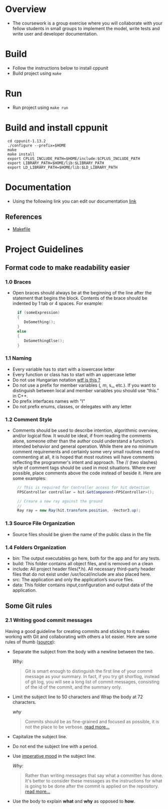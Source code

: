 # Overview
* The coursework is a group exercise where you will collaborate with your fellow students in small groups to
implement the model, write tests and write user and developer documentation.

# Build
* Follow the instructions below to install cppunit
* Build project using ```make```

# Run
* Run project using ```make run```

# Build and install cppunit 
```
 cd cppunit-1.13.2
 ./configure --prefix=$HOME
 make
 make install 
 export CPLUS_INCLUDE_PATH=$HOME/include:$CPLUS_INCLUDE_PATH
 export LIBRARY_PATH=$HOME/lib:$LIBRARY_PATH
 export LD_LIBRARY_PATH=$HOME/lib:$LD_LIBRARY_PATH
```

# Documentation
* Using the following link you can edit our documentation [link](https://www.overleaf.com/8949884345ypnhgyfsphmr)

## References
* [Makefile](https://gist.github.com/mauriciopoppe/de8907f67923091982c8c8136a063ea6)

# Project Guidelines
## Format code to make readability easier
### 1.0 Braces
  * Open braces should always be at the beginning of the line after the statement that begins the block. Contents of the brace should be indented by 1 tab or 4 spaces. For example:
  
      ```C++
        if (someExpression)
        {
           DoSomething();
        }
        else
        {
           DoSomethingElse();
        }
      ```
      
### 1.1 Naming
  * Every variable has to start with a lowercase letter
  * Every function or class has to start with an uppercase letter
  * Do not use Hungarian notation [wtf is this ?](https://stackoverflow.com/questions/768255/hungarian-notation-in-c-sharp)
  * Do not use a prefix for member variables (_, m_, s_, etc.).
    If you want to distinguish between local and member variables you should use “this.” in C++.
  * Do prefix interfaces names with "I"
  * Do not prefix enums, classes, or delegates with any letter
  
  ### 1.2 Comment Style
   * Comments should be used to describe intention, algorithmic overview, and/or logical flow.
    It would be ideal, if from reading the comments alone, someone other than the author could
    understand a function's intended behavior and general operation. While there are no minimum 
    comment requirements and certainly some very small routines need no commenting at all, 
    it is hoped that most routines will have comments reflecting the programmer's intent and approach.
    The // (two slashes) style of comment tags should be used in most situations.
    Where ever possible, place comments above the code instead of beside it. Here are some examples:
      ```C#
		// This is required for Controller access for hit detection
		FPSController controller = hit.GetComponent<FPSController>();
 
		// Creare a new ray against the ground
		//
		Ray ray = new Ray(hit.transform.position, -Vector3.up);
      ```	
  
  ### 1.3 Source File Organization
  * Source files should be given the name of the public class in the file
  
  ### 1.4 Folders Organization
  * bin: The output executables go here, both for the app and for any tests.
  * build: This folder contains all object files, and is removed on a clean
  * include: All project header files(*.h). All necessary third-party header files that do not exist under /usr/local/include are also placed here.
  * src: The application and only the application’s source files.
  * data: This folder contains input,configuration and output data of the application.
 
 ## Some Git rules
 <a name="git-workflow"></a>


### 2.1 Writing good commit messages

Having a good guideline for creating commits and sticking to it makes working with Git and collaborating with others a lot easier. Here are some rules of thumb ([source](https://chris.beams.io/posts/git-commit/#seven-rules)):

 * Separate the subject from the body with a newline between the two.

    _Why:_
    > Git is smart enough to distinguish the first line of your commit message as your summary. In fact, if you try git shortlog, instead of git log, you will see a long list of commit messages, consisting of the id of the commit, and the summary only.

 * Limit the subject line to 50 characters and Wrap the body at 72 characters.

    _why_
    > Commits should be as fine-grained and focused as possible, it is not the place to be verbose. [read more...](https://medium.com/@preslavrachev/what-s-with-the-50-72-rule-8a906f61f09c)

 * Capitalize the subject line.
 * Do not end the subject line with a period.
 * Use [imperative mood](https://en.wikipedia.org/wiki/Imperative_mood) in the subject line.

    _Why:_
    > Rather than writing messages that say what a committer has done. It's better to consider these messages as the instructions for what is going to be done after the commit is applied on the repository. [read more...](https://news.ycombinator.com/item?id=2079612)


 * Use the body to explain **what** and **why** as opposed to **how**.

 <a name="documentation"></a>
  
  
  
